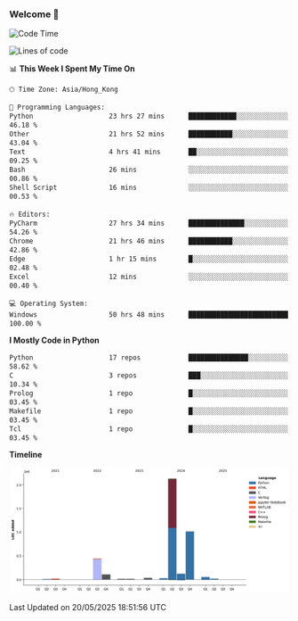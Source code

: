 ### Welcome 👋

<!--START_SECTION:waka-->
![Code Time](http://img.shields.io/badge/Code%20Time-2%2C028%20hrs%2058%20mins-blue)

![Lines of code](https://img.shields.io/badge/From%20Hello%20World%20I%27ve%20Written-4.0%20million%20lines%20of%20code-blue)

📊 **This Week I Spent My Time On** 

```text
🕑︎ Time Zone: Asia/Hong_Kong

💬 Programming Languages: 
Python                   23 hrs 27 mins      ████████████░░░░░░░░░░░░░   46.18 % 
Other                    21 hrs 52 mins      ███████████░░░░░░░░░░░░░░   43.04 % 
Text                     4 hrs 41 mins       ██░░░░░░░░░░░░░░░░░░░░░░░   09.25 % 
Bash                     26 mins             ░░░░░░░░░░░░░░░░░░░░░░░░░   00.86 % 
Shell Script             16 mins             ░░░░░░░░░░░░░░░░░░░░░░░░░   00.53 % 

🔥 Editors: 
PyCharm                  27 hrs 34 mins      ██████████████░░░░░░░░░░░   54.26 % 
Chrome                   21 hrs 46 mins      ███████████░░░░░░░░░░░░░░   42.86 % 
Edge                     1 hr 15 mins        █░░░░░░░░░░░░░░░░░░░░░░░░   02.48 % 
Excel                    12 mins             ░░░░░░░░░░░░░░░░░░░░░░░░░   00.40 % 

💻 Operating System: 
Windows                  50 hrs 48 mins      █████████████████████████   100.00 % 
```

**I Mostly Code in Python** 

```text
Python                   17 repos            ███████████████░░░░░░░░░░   58.62 % 
C                        3 repos             ███░░░░░░░░░░░░░░░░░░░░░░   10.34 % 
Prolog                   1 repo              █░░░░░░░░░░░░░░░░░░░░░░░░   03.45 % 
Makefile                 1 repo              █░░░░░░░░░░░░░░░░░░░░░░░░   03.45 % 
Tcl                      1 repo              █░░░░░░░░░░░░░░░░░░░░░░░░   03.45 % 
```



**Timeline**

![Lines of Code chart](https://raw.githubusercontent.com/xhj2501/xhj2501/main/assets/bar_graph.png)


 Last Updated on 20/05/2025 18:51:56 UTC
<!--END_SECTION:waka-->

